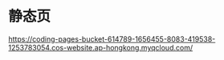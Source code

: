 # 静态页

https://coding-pages-bucket-614789-1656455-8083-419538-1253783054.cos-website.ap-hongkong.myqcloud.com/
